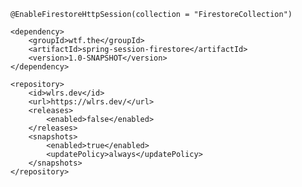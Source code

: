 `@EnableFirestoreHttpSession(collection = "FirestoreCollection")`

```
<dependency>
    <groupId>wtf.the</groupId>
    <artifactId>spring-session-firestore</artifactId>
    <version>1.0-SNAPSHOT</version>
</dependency>
```

```
<repository>
    <id>wlrs.dev</id>
    <url>https://wlrs.dev/</url>
    <releases>
        <enabled>false</enabled>
    </releases>
    <snapshots>
        <enabled>true</enabled>
        <updatePolicy>always</updatePolicy>
    </snapshots>
</repository>
```